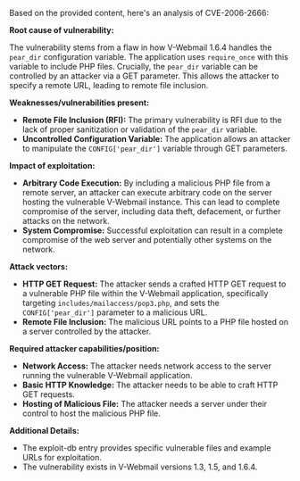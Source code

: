 Based on the provided content, here's an analysis of CVE-2006-2666:

**Root cause of vulnerability:**

The vulnerability stems from a flaw in how V-Webmail 1.6.4 handles the `pear_dir` configuration variable. The application uses `require_once` with this variable to include PHP files.  Crucially, the `pear_dir` variable can be controlled by an attacker via a GET parameter. This allows the attacker to specify a remote URL, leading to remote file inclusion.

**Weaknesses/vulnerabilities present:**

*   **Remote File Inclusion (RFI):** The primary vulnerability is RFI due to the lack of proper sanitization or validation of the `pear_dir` variable.
*   **Uncontrolled Configuration Variable:** The application allows an attacker to manipulate the `CONFIG['pear_dir']` variable through GET parameters.

**Impact of exploitation:**

*   **Arbitrary Code Execution:** By including a malicious PHP file from a remote server, an attacker can execute arbitrary code on the server hosting the vulnerable V-Webmail instance. This can lead to complete compromise of the server, including data theft, defacement, or further attacks on the network.
*   **System Compromise:** Successful exploitation can result in a complete compromise of the web server and potentially other systems on the network.

**Attack vectors:**

*   **HTTP GET Request:** The attacker sends a crafted HTTP GET request to a vulnerable PHP file within the V-Webmail application, specifically targeting `includes/mailaccess/pop3.php`, and sets the `CONFIG['pear_dir']` parameter to a malicious URL.
*   **Remote File Inclusion:** The malicious URL points to a PHP file hosted on a server controlled by the attacker.

**Required attacker capabilities/position:**

*   **Network Access:** The attacker needs network access to the server running the vulnerable V-Webmail application.
*   **Basic HTTP Knowledge:** The attacker needs to be able to craft HTTP GET requests.
*   **Hosting of Malicious File:** The attacker needs a server under their control to host the malicious PHP file.

**Additional Details:**
*   The exploit-db entry provides specific vulnerable files and example URLs for exploitation.
*   The vulnerability exists in V-Webmail versions 1.3, 1.5, and 1.6.4.